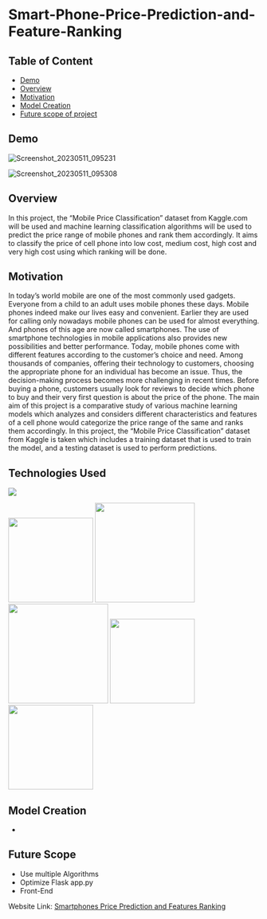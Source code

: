 # Smart-Phone-Price-Prediction-and-Feature-Ranking

## Table of Content
  * [Demo](#demo)
  * [Overview](#overview)
  * [Motivation](#motivation)
  * [Model Creation](#model-creation)
  * [Future scope of project](#future-scope)
  
## Demo
  
![Screenshot_20230511_095231](https://github.com/HajaraCM/Smart-Phone-Price-Prediction-and-Feature-Ranking/assets/117503246/8197a0b5-b82a-4d8e-b1b0-70b60ddd7e93)

![Screenshot_20230511_095308](https://github.com/HajaraCM/Smart-Phone-Price-Prediction-and-Feature-Ranking/assets/117503246/f391385d-3204-466e-9606-52bcd56e2003)

## Overview

In this project, the “Mobile Price Classification” dataset from Kaggle.com will be used and machine learning classification algorithms will be used to predict the price range of mobile phones and rank them accordingly. It aims to classify the price of cell phone into low cost, medium cost, high cost and very high cost using which ranking will be done. 

## Motivation

In today’s world mobile are one of the most commonly used gadgets. Everyone from a child to an adult uses mobile phones these days. Mobile phones indeed make our lives easy and convenient. Earlier they are used for calling only nowadays mobile phones can be used for almost everything. And phones of this age are now called smartphones. The use of smartphone technologies in mobile applications also provides new possibilities and better performance. Today, mobile phones come with different features according to the customer’s choice and need. Among thousands of companies, offering their technology to customers, choosing the appropriate phone for an individual has become an issue. Thus, the decision-making process becomes more challenging in recent times. Before buying a phone, customers usually look for reviews to decide which phone to buy and their very first question is about the price of the phone. The main aim of this project is a comparative study of various machine learning models which analyzes and considers different characteristics and features of a cell phone would categorize the price range of the same and ranks them accordingly. In this project, the “Mobile Price Classification” dataset from Kaggle is taken which includes a training dataset that is used to train the model, and a testing dataset is used to perform predictions.

## Technologies Used


![](https://forthebadge.com/images/badges/made-with-python.svg)

[<img target="_blank" src="https://flask.palletsprojects.com/en/1.1.x/_images/flask-logo.png" width=170>](https://flask.palletsprojects.com/en/1.1.x/) 
<img target="_blank" src="https://scikit-learn.org/stable/_static/scikit-learn-logo-small.png" width=200><img target="_blank" src="https://github.com/HajaraCM/Crop-Recommendation-System/assets/117503246/30ed18f5-1e65-4f23-854b-2d94ab81c880" width=200> <img target="_blank" src="https://github.com/HajaraCM/Crop-Recommendation-System/assets/117503246/fa4a18b7-6e4b-40a4-b6e9-3491bf2ac0aa" width=170> <img target="_blank" src="https://github.com/HajaraCM/Crop-Recommendation-System/assets/117503246/f7c82eeb-0819-4eb4-ad99-2ee6607b84ee" width=170>


## Model Creation

* 


## Future Scope

* Use multiple Algorithms
* Optimize Flask app.py
* Front-End 






Website Link: [Smartphones Price Prediction and Features Ranking ](https://hajara20.pythonanywhere.com/)
